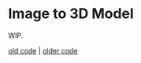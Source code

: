# Image to 3D Model

WIP.

[old code](https://github.com/harry7557558/Graphics/tree/master/modeling/img23d) |
[older code](https://github.com/harry7557558/Graphics/tree/master/modeling/png2obj)
